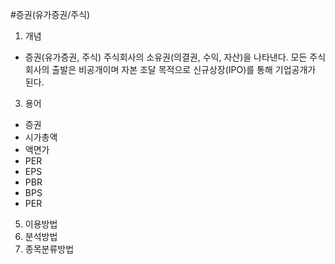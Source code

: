 #증권(유가증권/주식)
1. 개념
- 증권(유가증권, 주식) 
  주식회사의 소유권(의결권, 수익, 자산)을 나타낸다.
  모든 주식회사의 출발은 비공개이며 자본 조달 목적으로 신규상장(IPO)를 통해 기업공개가 된다.
3. 용어
- 증권
- 시가총액
- 액면가
- PER
- EPS
- PBR
- BPS
- PER
5. 이용방법
6. 분석방법
7. 종목분류방법
